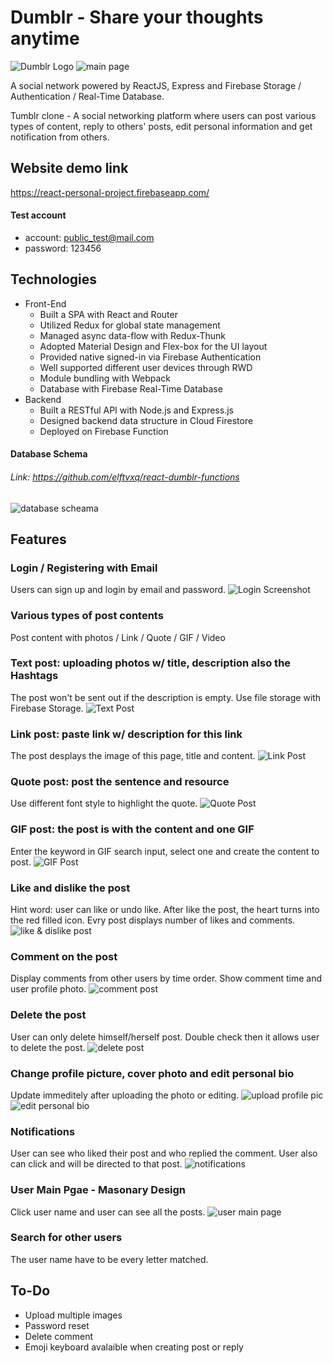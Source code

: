 # Dumblr - Share your thoughts anytime
![Dumblr Logo](https://upload.cc/i1/2019/10/13/UKPHFq.jpg)
![main page](https://upload.cc/i1/2019/10/16/PIA6qk.jpg)

A social network powered by ReactJS, Express and Firebase Storage / Authentication / Real-Time Database.

Tumblr clone - A social networking platform where users can post various types of content, reply to others' posts, edit personal information and get notification from others.

## Website demo link
<https://react-personal-project.firebaseapp.com/>
#### Test account
* account: public_test@mail.com
* password: 123456

## Technologies
* Front-End
  *  Built a SPA with React and Router
  * Utilized Redux for global state management
  * Managed async data-flow with Redux-Thunk
  * Adopted Material Design and Flex-box for the UI layout
  * Provided native signed-in via Firebase Authentication
  * Well supported different user devices through RWD
  * Module bundling with Webpack
  * Database with Firebase Real-Time Database
* Backend
  * Built a RESTful API with Node.js and Express.js
  * Designed backend data structure in Cloud Firestore
  * Deployed on Firebase Function
  
#### Database Schema
###### Link: <https://github.com/elftvxq/react-dumblr-functions>
![database scheama](https://upload.cc/i1/2019/10/15/5bE9wC.png)


## Features

### Login / Registering with Email
Users can sign up and login by email and password.
![Login Screenshot](https://upload.cc/i1/2019/10/13/sy6AP5.png)

### Various types of post contents
Post content with photos / Link / Quote / GIF / Video

### Text post: uploading photos w/ title, description also the Hashtags
The post won't be sent out if the description is empty.
Use file storage with Firebase Storage.
![Text Post](https://upload.cc/i1/2019/10/13/aJQ7n8.jpg)

### Link post: paste link w/ description for this link
The post desplays the image of this page, title and content.
![Link Post](https://upload.cc/i1/2019/10/13/UaTfpM.jpg)

### Quote post: post the sentence and resource
Use different font style to highlight the quote.
![Quote Post](https://upload.cc/i1/2019/10/13/yBYaSg.jpg)

### GIF post: the post is with the content and one GIF
Enter the keyword in GIF search input, select one and create the content to post.
![GIF Post](https://upload.cc/i1/2019/10/13/wa8sSx.jpg)

### Like and dislike the post
Hint word: user can like or undo like. After like the post, the heart turns into the red filled icon.
Evry post displays number of likes and comments.
![like & dislike post](https://upload.cc/i1/2019/10/13/uZa0zX.jpg)

### Comment on the post
Display comments from other users by time order.
Show comment time and user profile photo.
![comment post](https://upload.cc/i1/2019/10/13/679mg2.jpg)

### Delete the post
User can only delete himself/herself post. Double check then it allows user to delete the post.
![delete post](https://upload.cc/i1/2019/10/13/xPUbWL.jpg)

### Change profile picture, cover photo and edit personal bio
Update immeditely after uploading the photo or editing. 
![upload profile pic](https://upload.cc/i1/2019/10/13/T6fmjY.png)
![edit personal bio](https://upload.cc/i1/2019/10/13/iWDxnS.jpg)

### Notifications
User can see who liked their post and who replied the comment. User also can click and will be directed to that post.
![notifications](https://upload.cc/i1/2019/10/13/ZHSw08.jpg)

### User Main Pgae - Masonary Design
Click user name and user can see all the posts.
![user main page](https://upload.cc/i1/2019/10/13/l4v1BI.jpg)

### Search for other users
The user name have to be every letter matched.


## To-Do
* Upload multiple images
* Password reset
* Delete comment
* Emoji keyboard avalaible when creating post or reply 


